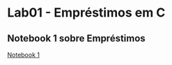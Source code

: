 # Lab01 - Empréstimos em C

## Notebook 1 sobre Empréstimos

[Notebook 1](notebook/emprestimo01-ra243245.ipynb)
